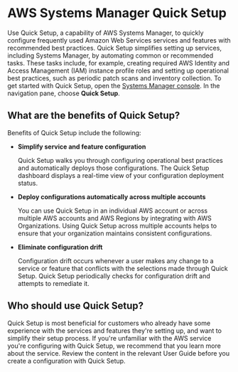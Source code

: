 # AWS Systems Manager Quick Setup<a name="systems-manager-quick-setup"></a>

Use Quick Setup, a capability of AWS Systems Manager, to quickly configure frequently used Amazon Web Services services and features with recommended best practices\. Quick Setup simplifies setting up services, including Systems Manager, by automating common or recommended tasks\. These tasks include, for example, creating required AWS Identity and Access Management \(IAM\) instance profile roles and setting up operational best practices, such as periodic patch scans and inventory collection\. To get started with Quick Setup, open the [Systems Manager console](https://console.aws.amazon.com/systems-manager/quick-setup)\. In the navigation pane, choose **Quick Setup**\.

## What are the benefits of Quick Setup?<a name="quick-setup-features"></a>

Benefits of Quick Setup include the following:
+ **Simplify service and feature configuration**

  Quick Setup walks you through configuring operational best practices and automatically deploys those configurations\. The Quick Setup dashboard displays a real\-time view of your configuration deployment status\. 
+ **Deploy configurations automatically across multiple accounts**

  You can use Quick Setup in an individual AWS account or across multiple AWS accounts and AWS Regions by integrating with AWS Organizations\. Using Quick Setup across multiple accounts helps to ensure that your organization maintains consistent configurations\.
+ **Eliminate configuration drift**

  Configuration drift occurs whenever a user makes any change to a service or feature that conflicts with the selections made through Quick Setup\. Quick Setup periodically checks for configuration drift and attempts to remediate it\.

## Who should use Quick Setup?<a name="quick-setup-audience"></a>

Quick Setup is most beneficial for customers who already have some experience with the services and features they're setting up, and want to simplify their setup process\. If you're unfamiliar with the AWS service you're configuring with Quick Setup, we recommend that you learn more about the service\. Review the content in the relevant User Guide before you create a configuration with Quick Setup\.